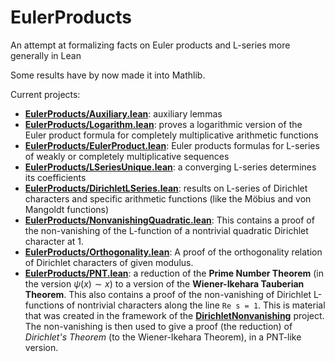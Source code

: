 # EulerProducts

An attempt at formalizing facts on Euler products and L-series more generally in Lean

Some results have by now made it into Mathlib.

Current projects:
* [__EulerProducts/Auxiliary.lean__](EulerProducts/Auxiliary.lean):
  auxiliary lemmas
* [__EulerProducts/Logarithm.lean__](EulerProducts/Logarithm.lean):
  proves a logarithmic version of the Euler product formula for completely multiplicative 
  arithmetic functions
* [__EulerProducts/EulerProduct.lean__](EulerProducts/EulerProduct.lean):
  Euler products formulas for L-series of weakly or completely multiplicative sequences
* [__EulerProducts/LSeriesUnique.lean__](EulerProducts/LSeriesUnique.lean):
  a converging L-series determines its coefficients
* [__EulerProducts/DirichletLSeries.lean__](EulerProducts/DirichletLSeries.lean):
  results on L-series of Dirichlet characters and specific arithmetic functions (like the Möbius and
  von Mangoldt functions)
* [__EulerProducts/NonvanishingQuadratic.lean__](EulerProducts/NonvanishingQuadratic.lean):
  This contains a proof of the non-vanishing of the L-function of a nontrivial quadratic
  Dirichlet character at 1.
* [__EulerProducts/Orthogonality.lean__](EulerProducts/Orthogonality.lean):
  A proof of the orthogonality relation of Dirichlet characters of given modulus.
* [__EulerProducts/PNT.lean__](EulerProducts/PNT.lean):
  a reduction of the __Prime Number Theorem__ (in the version $\psi(x) \sim x$) to a version of the
  __Wiener-Ikehara Tauberian Theorem__. This also contains a proof of the non-vanishing
  of Dirichlet L-functions of nontrivial characters along the line `Re s = 1`. This is material
  that was created in the framework of the [__DirichletNonvanishing__](https://github.com/CBirkbeck/DirichletNonvanishing) project. The non-vanishing is then used to give a proof (the reduction) of 
  *Dirichlet's Theorem* (to the Wiener-Ikehara Theorem), in a PNT-like version.

